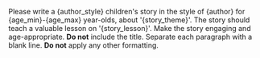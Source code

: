 Please write a {author_style} children's story in the style of {author} for {age_min}-{age_max} year-olds, about '{story_theme}'. The story should teach a valuable lesson on '{story_lesson}'. Make the story engaging and age-appropriate. **Do not** include the title. Separate each paragraph with a blank line. **Do not** apply any other formatting.